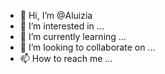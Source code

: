 - 👋 Hi, I’m @Aluizia
- 👀 I’m interested in ...
- 🌱 I’m currently learning ...
- 💞️ I’m looking to collaborate on ...
- 📫 How to reach me ...

<!---
Aluizia/Aluizia is a ✨ special ✨ repository because its `README.md` (this file) appears on your GitHub profile.
You can click the Preview link to take a look at your changes.
--->
